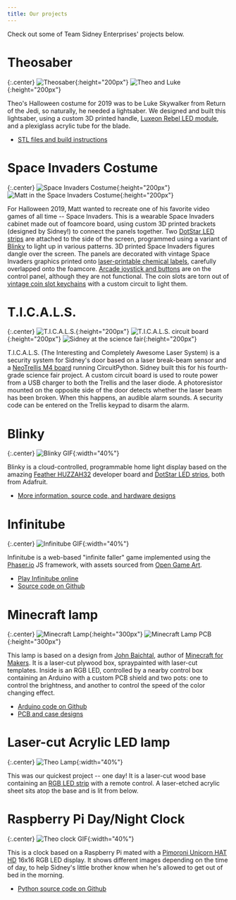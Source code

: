 ```yaml
---
title: Our projects
---
```

Check out some of Team Sidney Enterprises' projects below.

# Theosaber

{:.center}
![Theosaber](theosaber.jpg){:height="200px"}
![Theo and Luke](theosaber-theo.jpg){:height="200px"}

Theo's Halloween costume for 2019 was to be Luke Skywalker from Return of the Jedi, so naturally, he needed a lightsaber. We designed and built this lightsaber, using a custom 3D printed handle, [Luxeon Rebel LED module](https://www.luxeonstar.com/any-3-rebel-leds-mounted-on-a-20mm-tri-star-sinkpad), and a plexiglass acrylic tube for the blade. 

* [STL files and build instructions](https://www.thingiverse.com/thing:3952536)

# Space Invaders Costume

{:.center}
![Space Invaders Costume](spaceinvaders-costume.jpg){:height="200px"}
![Matt in the Space Invaders Costume](spaceinvaders-mdw.jpg){:height="200px"}

For Halloween 2019, Matt wanted to recreate one of his favorite video games of all time -- Space Invaders. This is a
wearable Space Invaders cabinet made out of foamcore board, using custom 3D printed brackets (designed by Sidney!) to connect the panels together. Two [DotStar LED strips](https://www.adafruit.com/product/2241) are attached to the side of the screen, programmed using a variant of [Blinky](blinky) to light up in various patterns. 3D printed Space Invaders figures dangle over the screen. The panels are decorated with vintage Space Invaders graphics printed onto [laser-printable chemical labels](https://www.amazon.com/gp/product/B010Q6CY38/), carefully overlapped onto the foamcore. [Arcade joystick and buttons](https://www.amazon.com/gp/product/B07JFXQSM5) are on the control panel, although they are not functional. The coin slots are torn out of [vintage coin slot keychains](https://www.amazon.com/gp/product/B07BLQ72GB/) with a custom circuit to light them.

# T.I.C.A.L.S.

{:.center}
![T.I.C.A.L.S.](ticals.jpg){:height="200px"}
![T.I.C.A.L.S. circuit board](ticals-board.jpg){:height="200px"}
![Sidney at the science fair](ticals-sidney.jpg){:height="200px"}

T.I.C.A.L.S. (The Interesting and Completely Awesome Laser System) is a security system for Sidney's door based on a laser break-beam sensor and a [NeoTrellis M4 board](https://www.adafruit.com/product/3938) running CircuitPython. Sidney built this for his fourth-grade science fair project. A custom circuit board is used to route power from a USB charger to both the Trellis and the laser diode. A photoresistor mounted on the opposite side of the door detects whether the laser beam has been broken. When this happens, an audible alarm sounds. A security code can be entered on the Trellis keypad to disarm the alarm.

# Blinky

{:.center}
![Blinky GIF](/blinky-house.gif){:width="40%"}

Blinky is a cloud-controlled, programmable home light display based on
the amazing [Feather HUZZAH32](https://www.adafruit.com/product/3405)
developer board and [DotStar LED strips](https://www.adafruit.com/product/2241),
both from Adafruit.

* [More information, source code, and hardware designs](blinky)

# Infinitube

{:.center}
![Infinitube GIF](/infinitube.gif){:width="40%"}

Infinitube is a web-based "infinite faller" game implemented using
the [Phaser.io](http://phaser.io/) JS framework, with assets sourced
from [Open Game Art](https://opengameart.org/).

* [Play Infinitube online](http://infinitube.rocks/)
* [Source code on Github](https://github.com/mdwelsh/infinitube) 

# Minecraft lamp

{:.center}
![Minecraft Lamp](minecraft-lamp.jpg){:height="300px"}
![Minecraft Lamp PCB](minecraft-lamp-pcb.jpg){:height="300px"}

This lamp is based on a design from [John Baichtal](https://www.oreilly.com/pub/au/4988),
author of [Minecraft for Makers](http://shop.oreilly.com/product/0636920115298.do). It
is a laser-cut plywood box, spraypainted with laser-cut templates. Inside is an RGB LED,
controlled by a nearby control box containing an Arduino with a custom PCB shield and two
pots: one to control the brightness, and another to control the speed of the color
changing effect.

* [Arduino code on Github](https://github.com/mdwelsh/sidney-projects/tree/master/arduino/PotFader)
* [PCB and case designs](https://github.com/mdwelsh/sidney-projects/tree/master/arduino/hw/minecraft-lamp)

# Laser-cut Acrylic LED lamp

{:.center}
![Theo Lamp](theo-lamp.jpg){:width="40%"}

This was our quickest project -- one day! It is a laser-cut wood base
containing an [RGB LED
strip](https://www.amazon.com/gp/product/B01I1BVIQ4/ref=oh_aui_search_detailpage?ie=UTF8&psc=1)
with a remote control. A laser-etched acrylic sheet sits atop the base
and is lit from below.

# Raspberry Pi Day/Night Clock

{:.center}
![Theo clock GIF](theo-clock.gif){:width="40%"}

This is a clock based on a Raspberry Pi mated with a [Pimoroni Unicorn
HAT HD](https://www.adafruit.com/product/3580) 16x16 RGB LED display.
It shows different images depending on the time of day, to help
Sidney's little brother know when he's allowed to get out of bed in
the morning.

* [Python source code on Github](https://github.com/mdwelsh/sidney-projects/tree/master/pi/theoclock)


